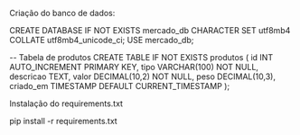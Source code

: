 Criação do banco de dados:

CREATE DATABASE IF NOT EXISTS mercado_db CHARACTER SET utf8mb4 COLLATE utf8mb4_unicode_ci;
USE mercado_db;

-- Tabela de produtos
CREATE TABLE IF NOT EXISTS produtos (
  id INT AUTO_INCREMENT PRIMARY KEY,
  tipo VARCHAR(100) NOT NULL,
  descricao TEXT,
  valor DECIMAL(10,2) NOT NULL,
  peso DECIMAL(10,3),
  criado_em TIMESTAMP DEFAULT CURRENT_TIMESTAMP
);

Instalação do requirements.txt

pip install -r requirements.txt
